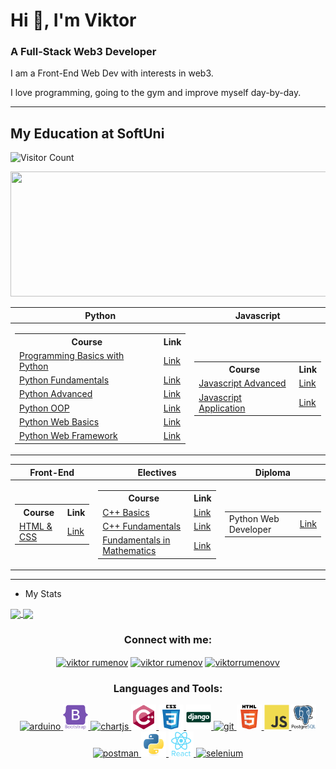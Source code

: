 <h1 align="left">Hi 👋, I'm Viktor</h1>

<h3 align="left">A Full-Stack Web3 Developer</h3>

<p>I am a Front-End Web Dev with interests in web3.</p>
<p>I love programming, going to the gym and improve myself day-by-day.</p>

<hr>

## My Education at SoftUni
![Visitor Count](https://profile-counter.glitch.me/TamarawGuy/count.svg)
<p align="left">
  <img width="600" height="200" src="https://codeweek-s3.s3.amazonaws.com/event_picture/SoftUni-Logo-Flat.png">
</p>




|Python|Javascript|
|--|--|
|<table><tr><th>Course</th><th>Link</th></tr><tr><td>[Programming Basics with Python](https://softuni.bg/trainings/2328/programming-basics-with-python-april-2019)</td><td>[Link](https://softuni.bg/certificates/details/67584/22b1a9d7)</td><tr><td>[Python Fundamentals](https://softuni.bg/trainings/3132/python-fundamentals-september-2020)</td><td>[Link](https://softuni.bg/Certificates/Details/97144/5296147c)</td></tr><tr><td>[Python Advanced](https://softuni.bg/trainings/3219/python-advanced-january-2021)</td><td>[Link](https://softuni.bg/certificates/details/97658/62b21cb8)</td><tr><td>[Python OOP](https://softuni.bg/trainings/3220/python-oop-february-2021)</td><td>[Link](https://softuni.bg/certificates/details/104063/d7ebc08d)</td></tr><tr><td>[Python Web Basics](https://softuni.bg/trainings/3355/python-web-basics-may-2021)</td><td>[Link](https://softuni.bg/certificates/details/110808/3214978c)</td><tr><td>[Python Web Framework](https://softuni.bg/trainings/3356/python-web-framework-july-2021)</td><td>[Link](https://softuni.bg/Certificates/Details/111878/e8015e7e)</td></tr> </table>|<table> <tr><th>Course</th><th>Link</th></tr><tr><td>[Javascript Advanced](https://softuni.bg/trainings/3487/js-advanced-september-2021/internal)</td><td>[Link](https://softuni.bg/certificates/details/114874/f512d455)</td></tr><tr><td>[Javascript Application](https://softuni.bg/trainings/3488/js-applications-october-2021)</td><td>[Link](https://softuni.bg/certificates/details/120984/6c85f6a3)</td></tr></table>|

|Front-End|Electives|Diploma|
|--|--|--|
|<table><tr><th>Course</th><th>Link</th></tr><tr><td>[HTML & CSS](https://softuni.bg/trainings/3604/html-and-css-january-2022)</td><td>[Link](https://softuni.bg/certificates/details/127560/9b87491d)</td></tr> </table>|<table> <tr><th>Course</th><th>Link</th></tr><tr><td>[C++ Basics](https://softuni.bg/trainings/3273/programming-basics-with-cpp-january-2021)</td><td>[Link](https://softuni.bg/certificates/details/98635/e22434e2)</td></tr><tr><td>[C++ Fundamentals](https://softuni.bg/trainings/3257/cpp-fundamentals-march-2021)</td><td>[Link](https://softuni.bg/certificates/details/107583/9047bb09)</td></tr><tr><td>[Fundamentals in Mathematics](https://softuni.bg/trainings/3416/fundamentals-in-mathematics-may-2021)</td><td>[Link](https://softuni.bg/certificates/details/107583/9047bb09)</td></tr></table>|<table><tr><td>Python Web Developer</td><td>[Link](https://softuni.bg/certificates/details/133490/57a71110)</td></tr> </table>|
<!-- ## Certificates

| Course  | Link |
| ------------- | ------------- |
| [Programming Basics with Python](https://softuni.bg/trainings/2328/programming-basics-with-python-april-2019) | [Link](https://softuni.bg/certificates/details/67584/22b1a9d7) |
| [Python Fundamentals](https://softuni.bg/trainings/3132/python-fundamentals-september-2020) | [Link](https://softuni.bg/Certificates/Details/97144/5296147c) |
| [Python Advanced](https://softuni.bg/trainings/3219/python-advanced-january-2021) | [Link](https://softuni.bg/certificates/details/97658/62b21cb8) |
| [Python OOP](https://softuni.bg/trainings/3220/python-oop-february-2021) | [Link](https://softuni.bg/certificates/details/104063/d7ebc08d) |
| [Python Web Basics](https://softuni.bg/trainings/3355/python-web-basics-may-2021) | [Link](https://softuni.bg/certificates/details/110808/3214978c) |
| [Python Web Framework](https://softuni.bg/trainings/3356/python-web-framework-july-2021) | [Link](https://softuni.bg/Certificates/Details/111878/e8015e7e) |
| [C++ Basics](https://softuni.bg/trainings/3273/programming-basics-with-cpp-january-2021) | [Link](https://softuni.bg/certificates/details/98635/e22434e2) |
| [C++ Fundamentals](https://softuni.bg/trainings/3257/cpp-fundamentals-march-2021) | [Link](https://softuni.bg/certificates/details/106230/b88214b0) |
| [Fundamentals in Mathematics](https://softuni.bg/trainings/3416/fundamentals-in-mathematics-may-2021) | [Link](https://softuni.bg/certificates/details/107583/9047bb09) |
| [Javascript Advanced](https://softuni.bg/trainings/3487/js-advanced-september-2021/internal) | [Link](https://softuni.bg/certificates/details/114874/f512d455) |
| [Javascript Application](https://softuni.bg/trainings/3488/js-applications-october-2021) | [Link](https://softuni.bg/certificates/details/120984/6c85f6a3) |
 -->


 
 <hr>
 
 - My Stats
 
<a href="https://github.com/TamarawGuy/github-readme-stats">
  <img align="center" src="https://github-readme-stats.vercel.app/api?username=TamarawGuy&theme=tokyonight" />
</a>
<a href="https://github.com/TamarawGuy/convoychat">
  <img align="center" src="https://github-readme-stats.vercel.app/api/top-langs/?username=TamarawGuy&theme=tokyonight&layout=compact" />
</a>

<h3 align="center">Connect with me:</h3>
<p align="center">
<a href="https://www.linkedin.com/in/viktor-rumenov-910a881ab/" target="blank"><img align="center" src="https://raw.githubusercontent.com/rahuldkjain/github-profile-readme-generator/master/src/images/icons/Social/linked-in-alt.svg" alt="viktor rumenov" height="30" width="40" /></a>
<a href="https://www.facebook.com/viktor.rrumenovv/" target="blank"><img align="center" src="https://raw.githubusercontent.com/rahuldkjain/github-profile-readme-generator/master/src/images/icons/Social/facebook.svg" alt="viktor rumenov" height="30" width="40" /></a>
<a href="https://instagram.com/viktorrumenovv" target="blank"><img align="center" src="https://raw.githubusercontent.com/rahuldkjain/github-profile-readme-generator/master/src/images/icons/Social/instagram.svg" alt="viktorrumenovv" height="30" width="40" /></a>
</p>

<h3 align="center">Languages and Tools:</h3>
<p align="center"> <a href="https://www.arduino.cc/" target="_blank" rel="noreferrer"> <img src="https://cdn.worldvectorlogo.com/logos/arduino-1.svg" alt="arduino" width="40" height="40"/> </a> <a href="https://getbootstrap.com" target="_blank" rel="noreferrer"> <img src="https://raw.githubusercontent.com/devicons/devicon/master/icons/bootstrap/bootstrap-plain-wordmark.svg" alt="bootstrap" width="40" height="40"/> </a> <a href="https://www.chartjs.org" target="_blank" rel="noreferrer"> <img src="https://www.chartjs.org/media/logo-title.svg" alt="chartjs" width="40" height="40"/> </a> <a href="https://www.w3schools.com/cpp/" target="_blank" rel="noreferrer"> <img src="https://raw.githubusercontent.com/devicons/devicon/master/icons/cplusplus/cplusplus-original.svg" alt="cplusplus" width="40" height="40"/> </a> <a href="https://www.w3schools.com/css/" target="_blank" rel="noreferrer"> <img src="https://raw.githubusercontent.com/devicons/devicon/master/icons/css3/css3-original-wordmark.svg" alt="css3" width="40" height="40"/> </a> <a href="https://www.djangoproject.com/" target="_blank" rel="noreferrer"> <img src="https://raw.githubusercontent.com/devicons/devicon/master/icons/django/django-original.svg" alt="django" width="40" height="40"/> </a> <a href="https://git-scm.com/" target="_blank" rel="noreferrer"> <img src="https://www.vectorlogo.zone/logos/git-scm/git-scm-icon.svg" alt="git" width="40" height="40"/> </a> <a href="https://www.w3.org/html/" target="_blank" rel="noreferrer"> <img src="https://raw.githubusercontent.com/devicons/devicon/master/icons/html5/html5-original-wordmark.svg" alt="html5" width="40" height="40"/> </a> <a href="https://developer.mozilla.org/en-US/docs/Web/JavaScript" target="_blank" rel="noreferrer"> <img src="https://raw.githubusercontent.com/devicons/devicon/master/icons/javascript/javascript-original.svg" alt="javascript" width="40" height="40"/> </a> <a href="https://www.postgresql.org" target="_blank" rel="noreferrer"> <img src="https://raw.githubusercontent.com/devicons/devicon/master/icons/postgresql/postgresql-original-wordmark.svg" alt="postgresql" width="40" height="40"/> </a> <a href="https://postman.com" target="_blank" rel="noreferrer"> <img src="https://www.vectorlogo.zone/logos/getpostman/getpostman-icon.svg" alt="postman" width="40" height="40"/> </a> <a href="https://www.python.org" target="_blank" rel="noreferrer"> <img src="https://raw.githubusercontent.com/devicons/devicon/master/icons/python/python-original.svg" alt="python" width="40" height="40"/> </a> <a href="https://reactjs.org/" target="_blank" rel="noreferrer"> <img src="https://raw.githubusercontent.com/devicons/devicon/master/icons/react/react-original-wordmark.svg" alt="react" width="40" height="40"/> </a> <a href="https://www.selenium.dev" target="_blank" rel="noreferrer"> <img src="https://raw.githubusercontent.com/detain/svg-logos/780f25886640cef088af994181646db2f6b1a3f8/svg/selenium-logo.svg" alt="selenium" width="40" height="40"/> </a> </p>

